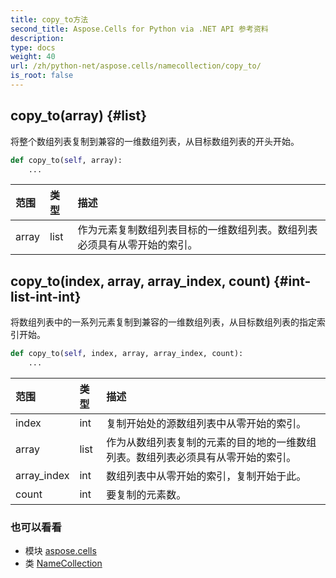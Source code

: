```yaml
---
title: copy_to方法
second_title: Aspose.Cells for Python via .NET API 参考资料
description:
type: docs
weight: 40
url: /zh/python-net/aspose.cells/namecollection/copy_to/
is_root: false
---
```

##  copy_to(array) {#list}
将整个数组列表复制到兼容的一维数组列表，从目标数组列表的开头开始。



```python
def copy_to(self, array):
    ...
```


|范围|类型|描述|
| :- | :- | :- |
| array | list |作为元素复制数组列表目标的一维数组列表。数组列表必须具有从零开始的索引。|


##  copy_to(index, array, array_index, count) {#int-list-int-int}
将数组列表中的一系列元素复制到兼容的一维数组列表，从目标数组列表的指定索引开始。



```python
def copy_to(self, index, array, array_index, count):
    ...
```


|范围|类型|描述|
| :- | :- | :- |
| index | int |复制开始处的源数组列表中从零开始的索引。|
| array | list |作为从数组列表复制的元素的目的地的一维数组列表。数组列表必须具有从零开始的索引。|
| array_index | int |数组列表中从零开始的索引，复制开始于此。|
| count | int |要复制的元素数。|



### 也可以看看
* 模块 [aspose.cells](../../)
* 类 [NameCollection](/cells/zh/python-net/aspose.cells/namecollection)
